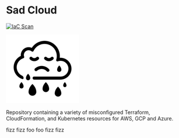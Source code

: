 # Sad Cloud
[![IaC Scan](https://app.demo.soluble.cloud/api/v1/public/badges/db3b1170-4cda-4742-a6d3-678a3cd29529.svg)](https://app.demo.soluble.cloud/repos/details/github.com/soluble-ai/sad-cloud)

![](.images/sad-cloud.png)

Repository containing a variety of misconfigured Terraform, CloudFormation, and Kubernetes resources
for AWS, GCP and Azure.


fizz
fizz
foo
foo
fizz
fizz
